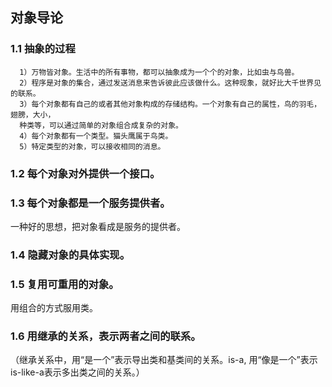 ## 对象导论
### 1.1 抽象的过程
```
  1）万物皆对象。生活中的所有事物，都可以抽象成为一个个的对象，比如虫与鸟兽。
  2）程序是对象的集合，通过发送消息来告诉彼此应该做什么。这种现象，就好比大千世界见的联系。
  3）每个对象都有自己的或者其他对象构成的存储结构。一个对象有自己的属性，鸟的羽毛，翅膀，大小，
  种类等，可以通过简单的对象组合成复杂的对象。
  4）每个对象都有一个类型。猫头鹰属于鸟类。
  5）特定类型的对象，可以接收相同的消息。
```
### 1.2 每个对象对外提供一个接口。
### 1.3 每个对象都是一个服务提供者。
一种好的思想，把对象看成是服务的提供者。
### 1.4 隐藏对象的具体实现。
### 1.5 复用可重用的对象。
用组合的方式服用类。
### 1.6 用继承的关系，表示两者之间的联系。
（继承关系中，用“是一个”表示导出类和基类间的关系。is-a, 用“像是一个”表示is-like-a表示多出类之间的关系。）


